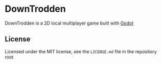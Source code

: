 # DownTrodden

DownTrodden is a 2D local multiplayer game built with [Godot](http://godotengine.org/)

## License

Licensed under the MIT license, see the `LICENSE.md` file in the repository root
